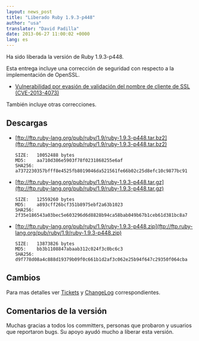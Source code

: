 ```yaml
---
layout: news_post
title: "Liberado Ruby 1.9.3-p448"
author: "usa"
translator: "David Padilla"
date: 2013-06-27 11:00:02 +0000
lang: es
---
```


Ha sido liberada la versión de Ruby 1.9.3-p448.

Esta entrega incluye una corrección de seguridad con respecto a la implementación
de OpenSSL.

 * [Vulnerabilidad por evasión de validación del nombre de cliente de SSL
   (CVE-2013-4073)](/es/news/2013/06/27/hostname-check-bypassing-vulnerability-in-openssl-client-cve-2013-4073/)

También incluye otras correcciones.

## Descargas

* [ftp://ftp.ruby-lang.org/pub/ruby/1.9/ruby-1.9.3-p448.tar.bz2](ftp://ftp.ruby-lang.org/pub/ruby/1.9/ruby-1.9.3-p448.tar.bz2)

      SIZE:   10052488 bytes
      MD5:    aa710d386e5903f78f0231868255e6af
      SHA256: a7372230357bfff8e4525fb8019046da521561fe66b02c25d8efc10c9877bc91

* [ftp://ftp.ruby-lang.org/pub/ruby/1.9/ruby-1.9.3-p448.tar.gz](ftp://ftp.ruby-lang.org/pub/ruby/1.9/ruby-1.9.3-p448.tar.gz)

      SIZE:   12559260 bytes
      MD5:    a893cff26bcf351b8975ebf2a63b1023
      SHA256: 2f35e186543a03bec5e603296d6d8828b94ca58bab049b67b1ceb61d381bc8a7

* [ftp://ftp.ruby-lang.org/pub/ruby/1.9/ruby-1.9.3-p448.zip](ftp://ftp.ruby-lang.org/pub/ruby/1.9/ruby-1.9.3-p448.zip)

      SIZE:   13873826 bytes
      MD5:    bb3b1108847abaab312c024f3c0bc6c3
      SHA256: d9f778d08a4c888d19379b09f0c661b1d2af3c062e25b94f647c29350f064cba

## Cambios

Para mas detalles ver [Tickets](https://bugs.ruby-lang.org/projects/ruby-193/issues?set_filter=1&amp;status_id=5) y
[ChangeLog](http://svn.ruby-lang.org/repos/ruby/tags/v1_9_3_448/ChangeLog) correspondientes.

## Comentarios de la versión

Muchas gracias a todos los committers, personas que probaron y usuarios que reportaron
bugs. Su apoyo ayudó mucho a liberar esta versión.

